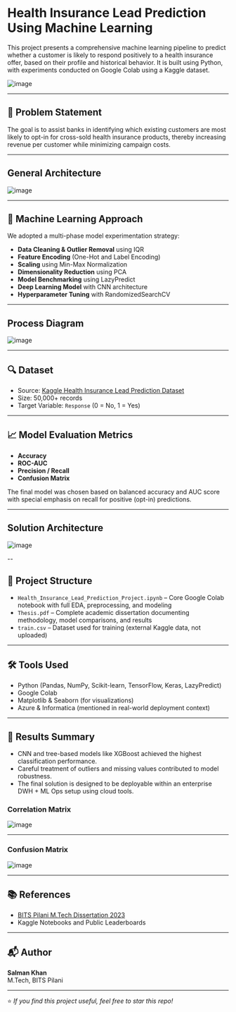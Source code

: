 # Health Insurance Lead Prediction Using Machine Learning

This project presents a comprehensive machine learning pipeline to predict whether a customer is likely to respond positively to a health insurance offer, based on their profile and historical behavior. It is built using Python, with experiments conducted on Google Colab using a Kaggle dataset.

![image](https://github.com/user-attachments/assets/d5d9c5da-d57f-42d8-ad6a-1c323efd1290)

---

## 📌 Problem Statement

The goal is to assist banks in identifying which existing customers are most likely to opt-in for cross-sold health insurance products, thereby increasing revenue per customer while minimizing campaign costs.

---

## General Architecture

![image](https://github.com/user-attachments/assets/a0d22eca-69b3-4648-8a25-2ab584dca73e)

---

## 🧠 Machine Learning Approach

We adopted a multi-phase model experimentation strategy:
- **Data Cleaning & Outlier Removal** using IQR
- **Feature Encoding** (One-Hot and Label Encoding)
- **Scaling** using Min-Max Normalization
- **Dimensionality Reduction** using PCA
- **Model Benchmarking** using LazyPredict
- **Deep Learning Model** with CNN architecture
- **Hyperparameter Tuning** with RandomizedSearchCV

---

## Process Diagram

![image](https://github.com/user-attachments/assets/46cd22fe-064e-419f-9091-9adfca7a0808)

---

## 🔍 Dataset

- Source: [Kaggle Health Insurance Lead Prediction Dataset](https://www.kaggle.com/competitions/health-insurance-cross-sell-prediction/data)
- Size: 50,000+ records
- Target Variable: `Response` (0 = No, 1 = Yes)

---

## 📈 Model Evaluation Metrics

- **Accuracy**
- **ROC-AUC**
- **Precision / Recall**
- **Confusion Matrix**

The final model was chosen based on balanced accuracy and AUC score with special emphasis on recall for positive (opt-in) predictions.

---

## Solution Architecture

![image](https://github.com/user-attachments/assets/e1f2df66-2e77-4068-b455-bd504460d7c5)

--

## 📁 Project Structure

- `Health_Insurance_Lead_Prediction_Project.ipynb` – Core Google Colab notebook with full EDA, preprocessing, and modeling
- `Thesis.pdf` – Complete academic dissertation documenting methodology, model comparisons, and results
- `train.csv` – Dataset used for training (external Kaggle data, not uploaded)

---

## 🛠️ Tools Used

- Python (Pandas, NumPy, Scikit-learn, TensorFlow, Keras, LazyPredict)
- Google Colab
- Matplotlib & Seaborn (for visualizations)
- Azure & Informatica (mentioned in real-world deployment context)

---

## 🏁 Results Summary

- CNN and tree-based models like XGBoost achieved the highest classification performance.
- Careful treatment of outliers and missing values contributed to model robustness.
- The final solution is designed to be deployable within an enterprise DWH + ML Ops setup using cloud tools.

### Correlation Matrix

![image](https://github.com/user-attachments/assets/ca092e80-6b8a-4402-8a29-1bb7782550b2)

---

### Confusion Matrix

![image](https://github.com/user-attachments/assets/ad7b045e-e3f7-4ff7-ad58-bd08fe3a5995)

---

## 📚 References

- [BITS Pilani M.Tech Dissertation 2023](https://bits-pilani.ac.in)
- Kaggle Notebooks and Public Leaderboards

---

## 📬 Author

**Salman Khan**  
M.Tech, BITS Pilani  

---

⭐ *If you find this project useful, feel free to star this repo!*
